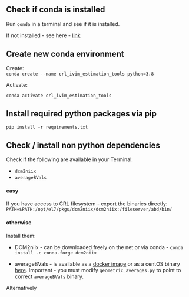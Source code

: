 ## Check if conda is installed 


Run `conda` in a terminal and see if it is installed.   


If not installed - see here - [link](https://engineeringfordatascience.com/posts/install_miniconda_from_the_command_line/)

## Create new conda environment 

Create:  
`conda create --name crl_ivim_estimation_tools python=3.8`

Activate:  

`conda activate crl_ivim_estimation_tools` 

## Install required python packages via pip 

`pip install -r requirements.txt`   

## Check / install non python dependencies 

Check if the following are available in your Terminal: 
- `dcm2niix` 
- `averageBVals`   

#### easy 
If you have access to CRL filesystem - export the binaries directly:   
`PATH=$PATH:/opt/el7/pkgs/dcm2niix/dcm2niix:/fileserver/abd/bin/`   

#### otherwise 

Install them: 

- DCM2niix - can be downloaded freely on the net or via conda - `conda install -c conda-forge dcm2niix`   

- averageBVals - is available as a [docker image](https://github.com/sergeicu/scim_docker/) or as a centOS binary [here](https://github.com/sergeicu/scim_docker/tree/main/bin/3T). Important - you must modify `geometric_averages.py` to point to correct `averageBVals` binary. 

Alternatively 

